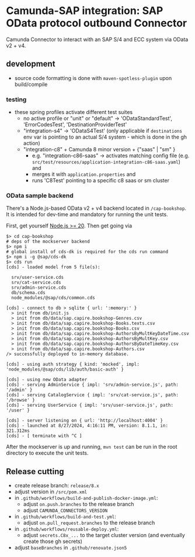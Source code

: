 # Camunda-SAP integration: SAP OData protocol outbound Connector

Camunda Connector to interact with an SAP S/4 and ECC system via OData v2 + v4.

## development

- source code formatting is done with `maven-spotless-plugin` upon build/compile

### testing

- these spring profiles activate different test suites
  - no active profile or "unit" or "default" &rarr; 'ODataStandardTest', 'ErrorCodesTest', 'DestinationProviderTest'
  - "integration-s4" &rarr; 'ODataS4Test' (only applicable if `destinations` env var is pointing to an actual S/4 system - which is done in the gh action)
  - "integration-c8" + Camunda 8 minor version + {"saas" | "sm" }
     - e.g. "integration-c86-saas" &rarr; activates matching config file (e.g. `src/test/resources/application-integration-c86-saas.yaml`) and
     - merges it with `application.properties` and
     - runs 'C8Test' pointing to a specific c8 saas or sm cluster

### OData sample backend

There's a Node.js-based OData v2 + v4 backend located in `/cap-bookshop`.
It is intended for dev-time and mandatory for running the unit tests.

First, get yourself [Node.js >= 20](https://nodejs.org/en/download/package-manager/current).
Then get going via

```shell
$> cd cap-bookshop
# deps of the mockserver backend
$> npm i
# global install of cds-dk is required for the cds run command
$> npm i -g @sap/cds-dk
$> cds run
[cds] - loaded model from 5 file(s):

  srv/user-service.cds
  srv/cat-service.cds
  srv/admin-service.cds
  db/schema.cds
  node_modules/@sap/cds/common.cds

[cds] - connect to db > sqlite { url: ':memory:' }
  > init from db/init.js
  > init from db/data/sap.capire.bookshop-Genres.csv
  > init from db/data/sap.capire.bookshop-Books.texts.csv
  > init from db/data/sap.capire.bookshop-Books.csv
  > init from db/data/sap.capire.bookshop-AuthorsByMultKeyDateTime.csv
  > init from db/data/sap.capire.bookshop-AuthorsByMultKey.csv
  > init from db/data/sap.capire.bookshop-AuthorsByDateTimeKey.csv
  > init from db/data/sap.capire.bookshop-Authors.csv
/> successfully deployed to in-memory database.

[cds] - using auth strategy { kind: 'mocked', impl: 'node_modules/@sap/cds/lib/auth/basic-auth' }

[cds] - using new OData adapter
[cds] - serving AdminService { impl: 'srv/admin-service.js', path: '/admin' }
[cds] - serving CatalogService { impl: 'srv/cat-service.js', path: '/browse' }
[cds] - serving UserService { impl: 'srv/user-service.js', path: '/user' }

[cds] - server listening on { url: 'http://localhost:4004' }
[cds] - launched at 8/27/2024, 4:16:11 PM, version: 8.1.1, in: 321.312ms
[cds] - [ terminate with ^C ]
```

After the mockserver is up and running, `mvn test` can be run in the root directory to execute the unit tests.

## Release cutting

- create release branch: `release/8.x`
- adjust version in `/src/pom.xml`
- in `.github/workflows/build-and-publish-docker-image.yml`:
    - adjust `on.push.branches` to the release branch
    - adjust `CAMUNDA_CONNECTORS_VERSION`
- in `.github/workflows/build-and-test.yml`:
    - adjust `on.pull_request.branches` to the release branch
- in `.github/workflows/reusable-deploy.yml`:
    - adjust `secrets.C8x_...` to the target cluster version (and eventually create those gh secrets)
- adjust `baseBranches` in `.github/renovate.json5`
